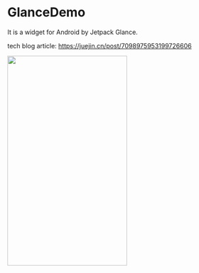 # GlanceDemo

It is a widget for Android by Jetpack Glance.  

tech blog article: https://juejin.cn/post/7098975953199726606

<img width="269" height="472" src="[https://github.com/HyejeanMOON/SplashCompose/blob/main/screenshot/1.2/moonlight_pictures_1.2_1.png](https://github.com/HyejeanMOON/GlanceDemo/blob/main/screenshot/glanceDemoScreenshot.gif)"/>
